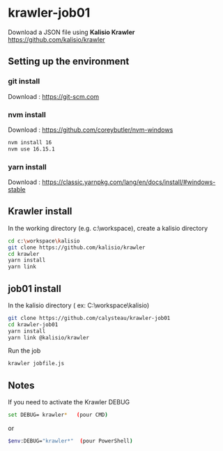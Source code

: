 # krawler-job01

Download a JSON file using __Kalisio Krawler__ https://github.com/kalisio/krawler

## Setting up the environment

### git install
Download : https://git-scm.com

### nvm install
Download : https://github.com/coreybutler/nvm-windows

```bash
nvm install 16
nvm use 16.15.1
```

### yarn install
Download : https://classic.yarnpkg.com/lang/en/docs/install/#windows-stable

## Krawler install
In the working directory (e.g. c:\workspace), create a kalisio directory

```bash
cd c:\workspace\kalisio
git clone https://github.com/kalisio/krawler
cd krawler
yarn install
yarn link
```

## job01 install
In the kalisio directory ( ex: C:\workspace\kalisio)

```bash
git clone https://github.com/calysteau/krawler-job01
cd krawler-job01
yarn install
yarn link @kalisio/krawler
```

Run the job
```bash
krawler jobfile.js
```

## Notes

If you need to activate the Krawler DEBUG

```bash
set DEBUG= krawler*   (pour CMD)
```
or 
```bash
$env:DEBUG="krawler*"  (pour PowerShell)
```
